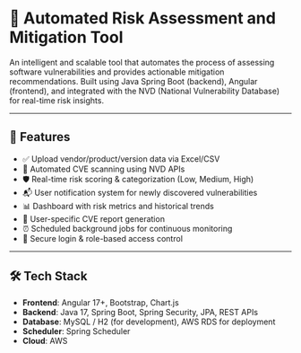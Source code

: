 # 🔐 Automated Risk Assessment and Mitigation Tool

An intelligent and scalable tool that automates the process of assessing software vulnerabilities and provides actionable mitigation recommendations. Built using Java Spring Boot (backend), Angular (frontend), and integrated with the NVD (National Vulnerability Database) for real-time risk insights.

---

## 🚀 Features

- ✅ Upload vendor/product/version data via Excel/CSV
- 🔎 Automated CVE scanning using NVD APIs
- 🛡️ Real-time risk scoring & categorization (Low, Medium, High)
- 📬 User notification system for newly discovered vulnerabilities
- 📊 Dashboard with risk metrics and historical trends
- 📁 User-specific CVE report generation
- ⏰ Scheduled background jobs for continuous monitoring
- 🔐 Secure login & role-based access control

---

## 🛠️ Tech Stack

- **Frontend**: Angular 17+, Bootstrap, Chart.js
- **Backend**: Java 17, Spring Boot, Spring Security, JPA, REST APIs
- **Database**: MySQL / H2 (for development), AWS RDS for deployment
- **Scheduler**: Spring Scheduler
- **Cloud**: AWS
